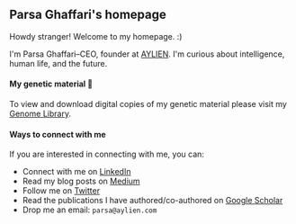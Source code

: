 ## Parsa Ghaffari's homepage

Howdy stranger! Welcome to my homepage. :) 

I'm Parsa Ghaffari–CEO, founder at [AYLIEN](http://aylien.com). I'm curious about intelligence, human life, and the future.

#### My genetic material 🧬

To view and download digital copies of my genetic material please visit my [Genome Library](https://github.com/parsaghaffari/genome).

#### Ways to connect with me

If you are interested in connecting with me, you can:

- Connect with me on [LinkedIn](https://www.linkedin.com/in/parsa-ghaffari-a7300a24/)
- Read my blog posts on [Medium](https://medium.com/@parsaghaffari)
- Follow me on [Twitter](https://twitter.com/parsaghaffari)
- Read the publications I have authored/co-authored on [Google Scholar](https://scholar.google.com/citations?user=eQEHcQ0AAAAJ&hl=en)
- Drop me an email: `parsa@aylien.com`
